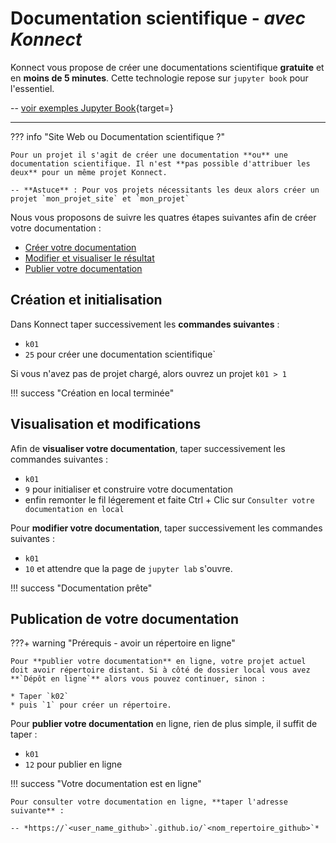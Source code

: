# **Documentation scientifique** - *avec Konnect*

Konnect vous propose de créer une documentations scientifique **gratuite** et en **moins de 5 minutes**. Cette technologie repose sur `jupyter book` pour l'essentiel. 

-- [voir exemples Jupyter Book](https://executablebooks.org/en/latest/gallery.html){target=}

---

??? info "Site Web ou Documentation scientifique ?"

    Pour un projet il s'agit de créer une documentation **ou** une documentation scientifique. Il n'est **pas possible d'attribuer les deux** pour un même projet Konnect.
    
    -- **Astuce** : Pour vos projets nécessitants les deux alors créer un projet `mon_projet_site` et `mon_projet` 


Nous vous proposons de suivre les quatres étapes suivantes afin de créer votre documentation :

* [Créer votre documentation](#creation-et-initialisation)
* [Modifier et visualiser le résultat](#visualisation-et-modifications)
* [Publier votre documentation](#publication-de-votre-documentation)


## **Création et initialisation**

Dans Konnect taper successivement les **commandes suivantes** :

* `k01`
* `25` pour créer une documentation scientifique`

Si vous n'avez pas de projet chargé, alors ouvrez un projet `k01 > 1`

!!! success "Création en local terminée"
    
## **Visualisation et modifications**

Afin de **visualiser votre documentation**, taper successivement les commandes suivantes :

* `k01`
* `9` pour initialiser et construire votre documentation
* enfin remonter le fil légerement et faite Ctrl + Clic sur `Consulter votre documentation en local`

Pour **modifier votre documentation**, taper successivement les commandes suivantes : 

* `k01`
* `10` et attendre que la page de `jupyter lab` s'ouvre.


!!! success "Documentation prête"



## **Publication de votre documentation**


???+ warning "Prérequis - avoir un répertoire en ligne"

    Pour **publier votre documentation** en ligne, votre projet actuel doit avoir répertoire distant. Si à côté de dossier local vous avez **`Dépôt en ligne`** alors vous pouvez continuer, sinon :
    
    * Taper `k02`
    * puis `1` pour créer un répertoire.


Pour **publier votre documentation** en ligne, rien de plus simple, il suffit de taper :

* `k01`
* `12` pour publier en ligne


!!! success "Votre documentation est en ligne"

    Pour consulter votre documentation en ligne, **taper l'adresse suivante** : 
    
    -- *https://`<user_name_github>`.github.io/`<nom_repertoire_github>`*




<style>
  .md-content__button {
    display: none;
  }
</style>